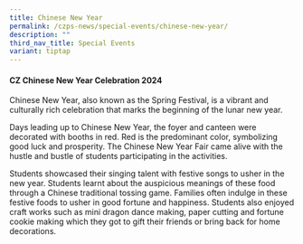 ```yaml
---
title: Chinese New Year
permalink: /czps-news/special-events/chinese-new-year/
description: ""
third_nav_title: Special Events
variant: tiptap
---
```

<h4><strong>CZ Chinese New Year Celebration 2024</strong></h4>
<p>Chinese New Year, also known as the Spring Festival, is a vibrant and
culturally rich celebration that marks the beginning of the lunar new year.</p>
<p>Days leading up to Chinese New Year, the foyer and canteen were decorated
with booths in red. Red is the predominant color, symbolizing good luck
and prosperity. The Chinese New Year Fair came alive with the hustle and
bustle of students participating in the activities.</p>
<p>Students showcased their singing talent with festive songs to usher in
the new year. Students learnt about the auspicious meanings of these food
through a Chinese traditional tossing game. Families often indulge in these
festive foods to usher in good fortune and happiness. Students also enjoyed
craft works such as mini dragon dance making, paper cutting and fortune
cookie making which they got to gift their friends or bring back for home
decorations.</p>
<p></p>
<p></p>